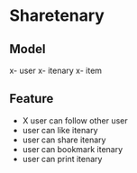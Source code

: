 # Sharetenary

## Model
x- user
x- itenary
x- item

## Feature
- X user can follow other user
- user can like itenary
- user can share itenary
- user can bookmark itenary
- user can print itenary